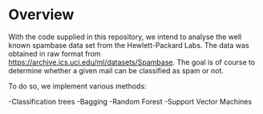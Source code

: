 
# Overview

With the code supplied in this repository, we intend to analyse the well known spambase data set from the Hewlett-Packard Labs. The data was obtained in raw format from https://archive.ics.uci.edu/ml/datasets/Spambase. The goal is of course to determine whether a given mail can be classified as spam or not. 

To do so, we implement various methods:

-Classification trees
-Bagging
-Random Forest
-Support Vector Machines
 




